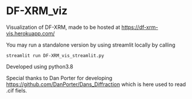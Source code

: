 # DF-XRM_viz
Visualization of DF-XRM, made to be hosted at https://df-xrm-vis.herokuapp.com/

You may run a standalone version by using streamlit locally by calling
```
streamlit run DF-XRM_vis_streamlit.py
```

Developed using python3.8

Special thanks to Dan Porter for developing https://github.com/DanPorter/Dans_Diffraction which is here used to read .cif fiels. 
